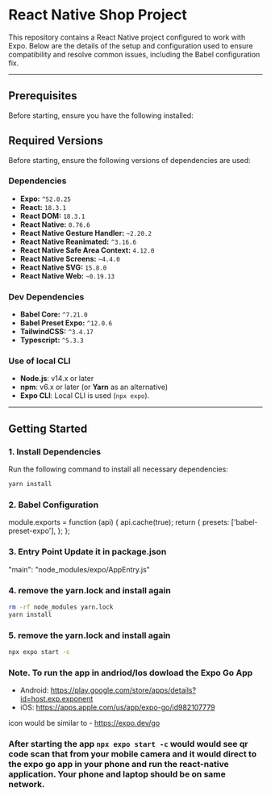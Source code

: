# React Native Shop Project

This repository contains a React Native project configured to work with Expo. Below are the details of the setup and configuration used to ensure compatibility and resolve common issues, including the Babel configuration fix.

---

## Prerequisites

Before starting, ensure you have the following installed:

## Required Versions

Before starting, ensure the following versions of dependencies are used:

### Dependencies

- **Expo:** `^52.0.25`
- **React:** `18.3.1`
- **React DOM:** `18.3.1`
- **React Native:** `0.76.6`
- **React Native Gesture Handler:** `~2.20.2`
- **React Native Reanimated:** `^3.16.6`
- **React Native Safe Area Context:** `4.12.0`
- **React Native Screens:** `~4.4.0`
- **React Native SVG:** `15.8.0`
- **React Native Web:** `~0.19.13`

### Dev Dependencies

- **Babel Core:** `^7.21.0`
- **Babel Preset Expo:** `^12.0.6`
- **TailwindCSS:** `^3.4.17`
- **Typescript:** `^5.3.3`

### Use of local CLI

- **Node.js**: v14.x or later
- **npm**: v6.x or later (or **Yarn** as an alternative)
- **Expo CLI**: Local CLI is used (`npx expo`).

---

## Getting Started

### 1. Install Dependencies

Run the following command to install all necessary dependencies:

```bash
yarn install
```

### 2. Babel Configuration

module.exports = function (api) {
api.cache(true);
return {
presets: ['babel-preset-expo'],
};
};

### 3. Entry Point Update it in package.json

"main": "node_modules/expo/AppEntry.js"

### 4. remove the yarn.lock and install again

```bash
rm -rf node_modules yarn.lock
yarn install
```

### 5. remove the yarn.lock and install again

```bash
npx expo start -c
```

### Note. To run the app in andriod/Ios dowload the Expo Go App

- Android: https://play.google.com/store/apps/details?id=host.exp.exponent
- iOS: https://apps.apple.com/us/app/expo-go/id982107779

icon would be similar to - https://expo.dev/go

### After starting the app `npx expo start -c` would would see qr code scan that from your mobile camera and it would direct to the expo go app in your phone and run the react-native application. Your phone and laptop should be on same network.
